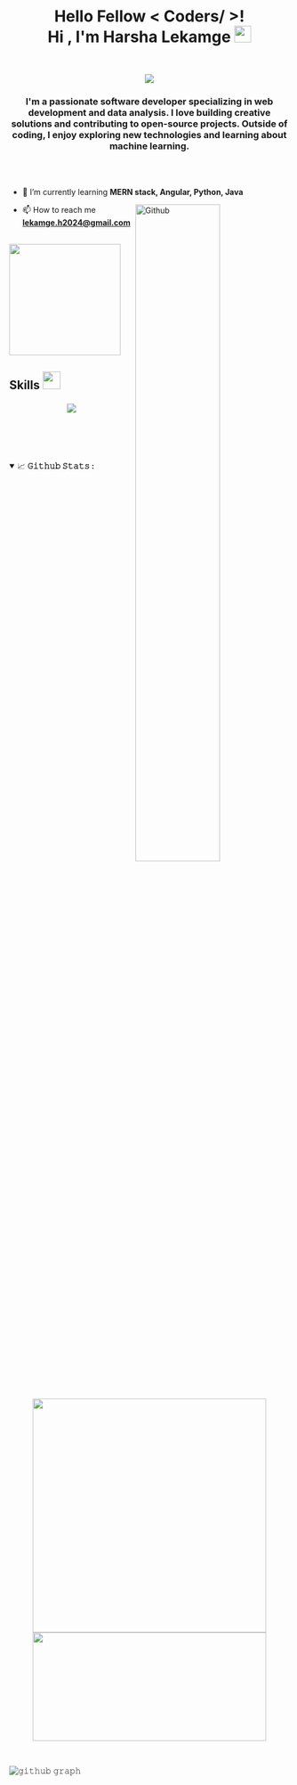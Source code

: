 <h1 align="center"> Hello Fellow < Coders/ >!<br> Hi , I'm Harsha Lekamge <img src = "https://raw.githubusercontent.com/MartinHeinz/MartinHeinz/master/wave.gif" width = 30px > </h1>
<p align='center'>
</p><br/>
  
<p align='center'>
<img src="https://readme-typing-svg.herokuapp.com?color=%2336BCF7&size=25&center=true&vCenter=true&width=433&height=75&lines=Ctrl+Alt+Del;Restarting+with+Passion;Exploring+the+Art+of+Code;Crafting+Solutions;Innovative+Thinker;Lifelong+Learner;@harshalekamge">
</p>

  
<h3 align="center">I'm a passionate software developer specializing in web development and data analysis. I love building creative solutions and contributing to open-source projects. Outside of coding, I enjoy exploring new technologies and learning about machine learning.</h3>
<br/><br/>


- 🌱 I’m currently learning **MERN stack, Angular, Python, Java**
<img width="55%" align="right" alt="Github" src="https://raw.githubusercontent.com/onimur/.github/master/.resources/git-header.svg" />

- 📫 How to reach me **lekamge.h2024@gmail.com**
<h2> <img src = "https://media0.giphy.com/media/KDDpcKigbfFpnejZs6/giphy.gif?cid=ecf05e47oy6f4zjs8g1qoiystc56cu7r9tb8a1fe76e05oty&rid=giphy.gif" width = 200px></h2>


<h2> Skills <img src = "https://media2.giphy.com/media/QssGEmpkyEOhBCb7e1/giphy.gif?cid=ecf05e47a0n3gi1bfqntqmob8g9aid1oyj2wr3ds3mg700bl&rid=giphy.gif" width = 32px>
<p align="center">
    <img src="https://skillicons.dev/icons?i=c,cpp,html,css,figma,git,java,js,kotlin,androidstudio,mongodb,mysql,nodejs,express,php,postman,react,materialui" />
</p>
</h2>



<br><br><br>
<details open="">
<summary>
  <g-emoji class="g-emoji" alias="chart_with_upwards_trend" fallback-src="https://github.githubassets.com/images/icons/emoji/unicode/1f4c8.png">📈</g-emoji>
  <strong>𝙶𝚒𝚝𝚑𝚞𝚋 𝚂𝚝𝚊𝚝𝚜 : </strong>
</summary>
<br>
<p align="center">
  <a href="https://github.com/harshalekamge">
    <img align="center" src="https://github-readme-stats.vercel.app/api?username=harshalekamge&show_icons=true&hide_border=true&title_color=94b4a4&amp&icon_color=FFFFFF&amp&text_color=FFFFFF&amp&bg_color=000000&count_private=true&include_all_commits=true" width = 420px/>
  </a>
  <a href="https://github.com/harshalekamge">
    <img align="center" width = "420px" height="195px" src="https://github-readme-stats.vercel.app/api/top-langs/?username=harshalekamge&text_color=FFFFFF&bg_color=000000&title_color=94b4a4&langs_count=15&layout=compact&hide_border=true"  />
  </a>
</p>
</details>
<br>

![𝚐𝚒𝚝𝚑𝚞𝚋 𝚐𝚛𝚊𝚙𝚑](https://github-readme-activity-graph.vercel.app/graph?username=harshalekamge&theme=react-dark&hide_border=true&area=true)
